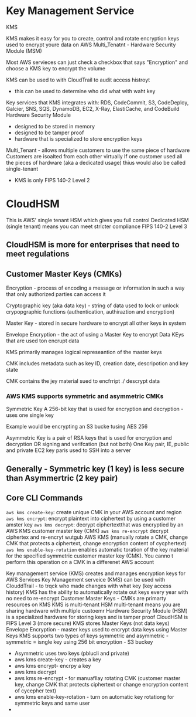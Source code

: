 # Key Management Service
KMS

KMS makes it easy for you to create, control and rotate encryption keys used to encrypt youre data on AWS
Multi_Tenatnt - Hardware Security Module (MSM)

Most AWS servieces can just check a checkbox that says "Encryption" and choose a KMS key to encrypt the volume

KMS can be used to with CloudTrail to audit access histroyt

- this can be used to determine who did what with waht key


Key services that KMS integrates with: RDS, CodeCommit, S3, CodeDeploy, Galcier, SNS, SQS, DynamoDB, EC2, X-Ray, ElastiCache, and CodeBuild
Hardware Security Module
- designed to be stored in memory
- designed to be tamper proof
- hardware that is specialized to store encryption keys

Multi_Tenant - allows multiple customers to use the same piece of hardware
Customers are isoalted from each other virtually
If one customer used all the pieces of hardware (aka a dedicated usage) thius would also be called single-tenant
- KMS is only FIPS 140-2 Level 2


# CloudHSM
This is AWS' single tenant HSM which gives you full control
Dedicated HSM (single tenant) means you can meet stricter compliance
FIPS 140-2 Level 3


## CloudHSM is more for enterprises that need to meet regulations


## Customer Master Keys (CMKs)

Encryption - process of encoding a message or information in such a way that only authorized parties can access it

Cryptographic key (aka data key) - string of data used to lock or unlock crypopgraphic functions (authentication, authiraztion and encryption)

Master Key - stored in secure hardware to encrypt all other keys in system

Envelope Encryption - the act of using a Master Key to encrypt Data KEys that are used ton encrupt data

KMS primarily manages logical represeantion of the master keys

CMK includes metadata such as key ID, creation date, descripotion and key state

CMK contains the jey material sued to encfrript ./ descrypt data

### AWS KMS supports symmetric and asymmetric CMKs

Symmetric Key
A 256-bit key that is used for encryption and decryption - uses one single key

Example would be encrypting an S3 bucke tusing AES 256

Asymmetric Key
is a pair of RSA keys that is used for encryption and decryption OR signing and verifcation (but not both)
One Key pair, IE, public and private
EC2 key paris used to SSH into a server

## Generally - Symmetric key (1 key) is less secure than Asymmertric (2 key pair)

## Core CLI Commands

`aws kms create-key`:   create unique CMK in your AWS account and region
`aws kms encrypt`:      encrypt plaintext into ciphertext by using a customer amster key
`aws kms decrypt`:      decrypt ciphertextthat was encryptied by an AWS KMS customer master key (CMK)
`aws kms re-encrypt`    decrypt ciphertex and re-encryt wutgub AWS KMS (manually rotate a CMK, change CMK that protects a ciphertext, change encryption content of cycphertext)
`aws kms enable-key-rotation`   enables automatic toration of the key material for the specified symmetric customer master key (CMK). You canno t perform this operation on a CMK in a differenet AWS account


Key management service (KMS) creates and manages encryption keys for AWS Services
Key Management serveice (KMS) can be used with ClouddTrail - to trqck who made changes with what key (key access history)
KMS has the ability to automatically rotate out keys every year with no need to re-encrypt
Customer Master Keys - CMKs are primarty resources on KMS
KMS is multi-tenant HSM
multi-tenant means you are sharing hardware with multiple custoemr
Hardware Security Module (HSM) is a specialized hardware for storing keys and is tamper proof
CloudHSM is FIPS Level 3 (more secure)
KMS stores Master Keys (not data keys)
Envelope Encryption - master keys used to encrypt data keys using Master Keys
KMS supports two types of keys symmetric and asymmetric
    - symmetric = isngle key using 256 bit encryption
    - S3 buckey
  - Asymmetric uses two keys (pblucli and private)
  - aws kms create-key - creates a key
  - aws kms encrypt- encrpy a key
  - aws kms decrypt
  - aws kms re-encrypt - for manuafllay rotating CMK (customer master key, change CMK that protects ciphertext or change encryption content of cycepher text)
  - aws kms enable-key-rotation -  turn on automatic key rotationg for symmetric keys and same user
  -